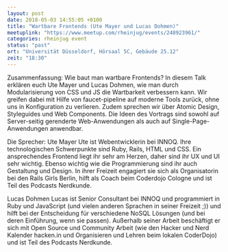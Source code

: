 ```yaml
---
layout: post
date: 2018-05-03 14:55:05 +0100
title: "Wartbare Frontends (Ute Mayer und Lucas Dohmen)"
meetuplink: "https://www.meetup.com/rheinjug/events/248923961/"
categories: rheinjug event
status: "past"
ort: "Universität Düsseldorf, Hörsaal 5C, Gebäude 25.12"
zeit: "18:30"
---
```


Zusammenfassung:
Wie baut man wartbare Frontends? In diesem Talk erklären euch Ute Mayer und Lucas Dohmen, wie man durch Modularisierung von CSS und JS die Wartbarkeit verbessern kann. Wir greifen dabei mit Hilfe von faucet-pipeline auf moderne Tools zurück, ohne uns in Konfiguration zu verlieren. Zudem sprechen wir über Atomic Design, Styleguides und Web Components. Die Ideen des Vortrags sind sowohl auf Server-seitig gerenderte Web-Anwendungen als auch auf Single-Page-Anwendungen anwendbar.
 
Die Sprecher:
Ute Mayer
Ute ist Webentwicklerin bei INNOQ. Ihre technologischen Schwerpunkte sind Ruby, Rails, HTML und CSS. Ein ansprechendes Frontend liegt ihr sehr am Herzen, daher sind ihr UX und UI sehr wichtig. Ebenso wichtig wie die Programmierung sind ihr auch Gestaltung und Design. In ihrer Freizeit engagiert sie sich als Organisatorin bei den Rails Girls Berlin, hilft als Coach beim Coderdojo Cologne und ist Teil des Podcasts Nerdkunde.
 
Lucas Dohmen
Lucas ist Senior Consultant bei INNOQ und programmiert in Ruby und JavaScript (und vielen anderen Sprachen in seiner Freizeit ;)) und hilft bei der Entscheidung für verschiedene NoSQL Lösungen (und bei deren Einführung, wenn sie passen). Außerhalb seiner Arbeit beschäftigt er sich mit Open Source und Community Arbeit (wie den Hacker und Nerd Kalender hacken.in und Organisieren und Lehren beim lokalen CoderDojo) und ist Teil des Podcasts Nerdkunde.
 

